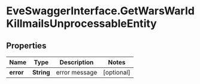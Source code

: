# EveSwaggerInterface.GetWarsWarIdKillmailsUnprocessableEntity

## Properties
Name | Type | Description | Notes
------------ | ------------- | ------------- | -------------
**error** | **String** | error message | [optional] 


